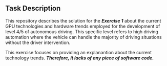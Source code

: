 ## Task Description ##

This repository describes the solution for the ***Exercise 1*** about the current GPU technologies and hardware trends employed for the development of level 4/5 of autonomous driving. This specific level refers to high driving automation where the vehicle can handle the majority of driving situations without the driver intervention.

This exercise focuses on providing an explanantion about the current technology trends. ***Therefore, it lacks of any piece of software code.***









